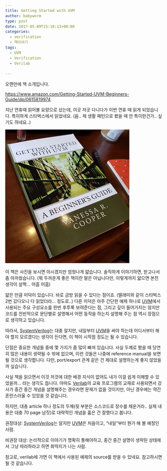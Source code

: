 ```yaml
---
title: Getting Started with UVM
author: babyworm
type: post
date: 2017-05-09T15:10:13+00:00
categories:
  - verification
  - 책이야기
tags:
  - UVM
  - Verification
  - Verilab

---
```

오랜만에 책 소개입니다.

<https://www.amazon.com/Getting-Started-UVM-Beginners-Guide/dp/0615819974>

지난 연휴때 읽어볼 요량으로 샀는데, 이곳 저곳 다니다가 이번 연휴 때 읽게 되었습니다. 특이하게 스타벅스에서 읽었네요. (음.. 제 생활 패턴으로 봤을 때 안 특이한건가.. 싶기도 하네요..)

<img src="featured_050917_1509_GettingStar1.png">

이 책은 사진을 보시면 아시겠지만 엄청나게 얇습니다. 솔직하게 이야기하면, 받고나서 좀 아까웠습니다. (뭐 두꺼운게 좋은 책이란 말은 아닙니다만, 이렇게까지 얇으면 본전 생각이 살짝… 어흠 어흠)

얇은 만큼 미덕이 있습니다. 바로 금방 읽을 수 있다는 점이죠. (딸래미와 같이 스타벅스 2번 갔다오니 다 읽었더라… 정도로..)
다른 미덕은 아주 간단한 예제 하나로 [UVM][1]에서 사용되는 주요 구성요소를 한번 후루룩 보여준다는 점, 그리고 깊이 들어가지는 않지만 코드를 전반적으로 문단별로 설명해서 어떤 동작을 하는지 설명해 주는 점 역시 장점으로 생각하고 있습니다.

따라서, [SystemVerilog][2]는 대충 알지만, 내일부터 [UVM][1]을 써야 하는데 어디서부터 해야 할지 모르겠다는 생각이 든다면, 이 책이 시작점 정도는 될 수 있습니다.

단점은 중요한 개념들 중에 몇 가지가 좀 많이 빠져 있습니다. 사실 두께로 봤을 때 당연히 많은 내용이 생략될 수 밖에 없으며, 이런 것들은 나중에 reference manual을 보면 될 것으로 생각합니다. 다만, port/export 관계 같은 건 제대로 설명하는게 좋지 않았을까 싶습니다.

사실 책을 읽으면서 이것 저것에 대한 배경 지식이 없어도 내가 이걸 쉽게 이해할 수 있었을까… 라는 생각도 듭니다. 아마도 [Verilab][3]의 교육 프로그램의 교재로 사용되면서 강사가 중간 중간 개념을 설명해주는 경우라면 문제가 없을 것이지만, 아닌 경우에는 약간 혼란스러울 수 있었을 것 같습니다.

하지만, 대충 article 하나 정도의 두께(뒷 부분은 소스코드로 장수를 채운거라.. 실제 내용은 대충 70 page 남짓)로 대략적인 개념을 훓은 건 잘했다고 봅니다.

권장대상: [SystemVerilog][2]는 알지만 [UVM][1]은 처음이고, “내일”부터 뭔가 해 볼 예정인 사람.

비권장 대상: 논리적으로 이야기가 명확히 통해야하고, 중간 중간 설명이 생략된 상태에서 그냥 따라하라고 하면 화딱지가 나는 사람.

참고로, verilab에 가면 이 책에서 사용된 예제의 source를 받을 수 있네요. 참고하시면 될 것 같습니다.

 [1]: https://en.wikipedia.org/wiki/Universal_Verification_Methodology
 [2]: https://en.wikipedia.org/wiki/SystemVerilog
 [3]: http://www.verilab.com/